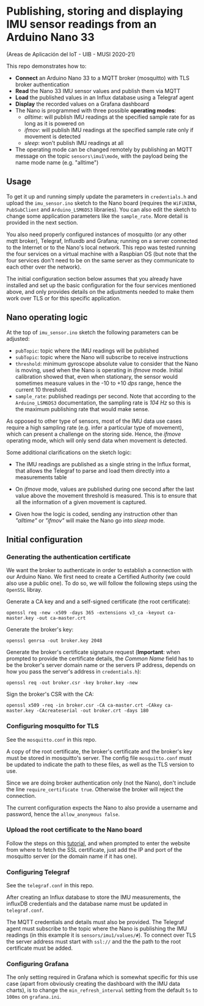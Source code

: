 # Publishing, storing and displaying IMU sensor readings from an Arduino Nano 33

(Areas de Aplicación del IoT - UIB - MUSI 2020-21)

This repo demonstrates how to:
 
 * **Connect** an Arduino Nano 33 to a MQTT broker (mosquitto) with TLS broker authentication
 * **Read** the Nano 33 IMU sensor values and publish them via MQTT 
 * **Load** the published values in an Influx database using a Telegraf agent
 * **Display** the recorded values on a Grafana dashboard
 * The Nano is programmed with three possible **operating modes**:
    - *alltime*:  will publish IMU readings at the specified sample rate for as long as it is powered on
    - *ifmov*: will publish IMU readings at the specified sample rate only if movement is detected
    - *sleep*: won't publish IMU readings at all
 * The operating mode can be changed remotely by publishing an MQTT message on the topic `sensors\imu1\mode`, with the
 payload being the name mode name (e.g. "alltime")
  
 ## Usage
  
  To get it up and running simply update the parameters in `credentials.h` and upload the `imu_sensor.ino` sketch to the
  Nano board (requires the `WiFiNINA`, `PubSubClient` and `Arduino_LSM6DS3` libraries). You can also edit the sketch 
  to change some application parameters like the `sample_rate`. More detail is provided 
  in the next section.
  
  You also need properly configured instances of mosquitto (or any other mqtt broker), Telegraf, Influxdb and Grafana; 
  running on a server connected to the Internet or to the Nano's local network. This repo was tested running the four 
  services on a virtual machine with a Raspbian OS (but note that the four services don't need to be on the same 
  server as they communicate to each other over the network).
  
  The initial configuration section below assumes that you already have installed and set up the basic 
  configuration for the four services mentioned above, and only provides details on the adjustments needed to make them work over TLS or for this specific 
  application.   
  
 ## Nano operating logic
 
 At the top of `imu_sensor.ino`  sketch the following parameters can be adjusted:
 * `pubTopic`: topic where the IMU readings will be published
 * `subTopic`: topic where the Nano will subscribe to receive instructions
 * `threshold`: minimum gyroscope absolute value to consider that the Nano is moving, used when the Nano is 
 operating in *ifmove* mode. Initial calibration showed that, even when stationary, the sensor would sometimes measure
 values in the -10 to +10 *dps* range, hence the current 10 threshold.
 * `sample_rate`: published readings per second. Note that according to the `Arduino_LSM6DS3` documentation, the 
 sampling rate is *104 Hz* so this is the maximum publishing rate that would make sense.   
 
 As opposed to other type of sensors, most of the IMU data use cases require a high sampling rate (e.g. infer a 
 particular type of movement), which can present a challenge on the storing side. Hence, the *ifmove* operating mode, which will
 only send data when movement is detected. 
 
 Some additional clarifications on the sketch logic:
 
  * The IMU readings are published as a single string in the Influx format, that allows the Telegraf
   to parse and load them directly into a measurements table
  
  * On *ifmove* mode, values are published during one second after the last value above 
  the movement threshold is measured. This is to ensure that all the information of a given movement is captured.
  
  * Given how the logic is coded, sending any instruction other than *"alltime"* or *"ifmov"* will make the Nano go 
  into *sleep* mode.
 
 
 ## Initial configuration
  
 ### Generating the authentication certificate
 
We want the broker to authenticate in order to establish a connection with our Arduino Nano. We first need
to create a Certified Authority (we could also use a public one). To do so, we will follow the following steps using 
the `OpenSSL` libray. 

Generate a CA key and and a self-signed certificate (the root certificate): 
 
 `openssl req -new -x509 -days 365 -extensions v3_ca -keyout ca-master.key -out ca-master.crt`
 
Generate the broker's key:

`openssl genrsa -out broker.key 2048`

Generate the broker's certificate signature request (**Important**: when prompted to provide the certificate details, 
the *Common Name* field has to be the broker's server domain name or the servers IP address, depends on how you pass the 
server's address in `credentials.h`):

`openssl req -out broker.csr -key broker.key -new`
  
 Sign the broker's CSR with the CA:
 
 `openssl x509 -req -in broker.csr -CA ca-master.crt -CAkey ca-master.key -CAcreateserial -out broker.crt -days 180`
 
 ### Configuring mosquitto for TLS
 
 See the `mosquitto.conf` in this repo.
 
 A copy of the root certificate, the broker's certificate and the broker's key must be stored in mosquitto's server.
 The config file `mosquitto.conf` must be updated to indicate the path to these files, as well as the TLS version to use. 
 
 Since we are doing broker authentication only (not the Nano), don't include the line `require_certificate true`. Otherwise the broker will 
 reject the connection. 
 
 The current configuration expects the Nano to also provide a username and password, hence the `allow_anonymous false`.
 
 ### Upload the root certificate to the Nano board
 
 Follow the steps on this 
 [tutorial](https://support.arduino.cc/hc/en-us/articles/360016119219-How-to-add-certificates-to-Wifi-Nina-Wifi-101-Modules-),
  and when prompted to enter the website from where to fetch the SSL certificate, just add the IP and port 
 of the mosquitto server (or the domain name if it has one).
 
 ### Configuring Telegraf
 
 See the `telegraf.conf` in this repo.
 
 After creating an Influx database to store the IMU measurements, the influxDB credentials and the database name must be 
 updated in `telegraf.conf`. 
 
 The MQTT credentials and details must also be provided. The Telegraf agent must subscribe to the topic where the Nano
 is publishing the IMU readings (in this example it is `sensors/imu1/values/#`). To connect over TLS the 
 server address must start with `ssl://` and the the path to the root certificate must be added.  
 
 ### Configuring Grafana
 
 The only setting required in Grafana which is somewhat specific for this use case (apart from obviously creating the 
 dashboard with the IMU data charts), is to change the `min_refresh_interval` setting from the 
 default `5s` to `100ms` on `grafana.ini`. 
 

 
 
 
 
 
  
 
 